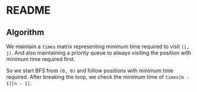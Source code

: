 # README

## Algorithm

We maintain a `times` matrix representing minimum time required to visit `(i, j)`. And also maintaining a priority queue to always visiting the position with minimum time required first.

So we start BFS from `(0, 0)` and follow positions with minimum time required. After breaking the loop, we check the minimum time of `times[m - 1][n - 1]`.
